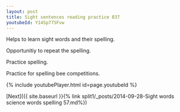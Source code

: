```yaml
---
layout: post
title: Sight sentences reading practice 837
youtubeId: Y14Sp77SFvw
---
```

 
 
Helps to learn sight words and their spelling.

Opportunitiy to repeat the spelling. 

Practice spelling. 
 
Practice for spelling bee competitions. 
 
{% include youtubePlayer.html id=page.youtubeId %}
 
 

[Next]({{ site.baseurl }}{% link  split1/_posts/2014-09-28-Sight words science words spelling 57.md%})
 
